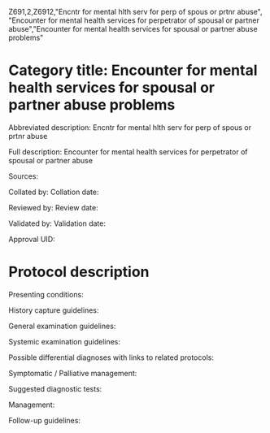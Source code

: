 Z691,2,Z6912,"Encntr for mental hlth serv for perp of spous or prtnr abuse", "Encounter for mental health services for perpetrator of spousal or partner abuse","Encounter for mental health services for spousal or partner abuse problems"
# Category title: Encounter for mental health services for spousal or partner abuse problems

Abbreviated description: Encntr for mental hlth serv for perp of spous or prtnr abuse

Full description: Encounter for mental health services for perpetrator of spousal or partner abuse

Sources:

Collated by:
Collation date:

Reviewed by:
Review date:

Validated by:
Validation date:

Approval UID:

# Protocol description

Presenting conditions:

History capture guidelines:

General examination guidelines:

Systemic examination guidelines:

Possible differential diagnoses with links to related protocols:

Symptomatic / Palliative management:

Suggested diagnostic tests:

Management:

Follow-up guidelines:
